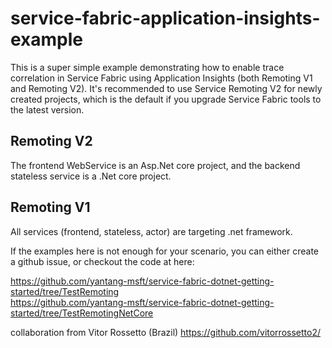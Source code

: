 # service-fabric-application-insights-example
This is a super simple example demonstrating how to enable trace correlation in Service Fabric using Application Insights (both Remoting V1 and Remoting V2). It's recommended to use Service Remoting V2 for newly created projects, which is the default if you upgrade Service Fabric tools to the latest version.

## Remoting V2
The frontend WebService is an Asp.Net core project, and the backend stateless service is a .Net core project.

## Remoting V1
All services (frontend, stateless, actor) are targeting .net framework.

If the examples here is not enough for your scenario, you can either create a github issue, or checkout the code at here:

https://github.com/yantang-msft/service-fabric-dotnet-getting-started/tree/TestRemoting  
https://github.com/yantang-msft/service-fabric-dotnet-getting-started/tree/TestRemotingNetCore

collaboration from Vitor Rossetto (Brazil) https://github.com/vitorrossetto2/


